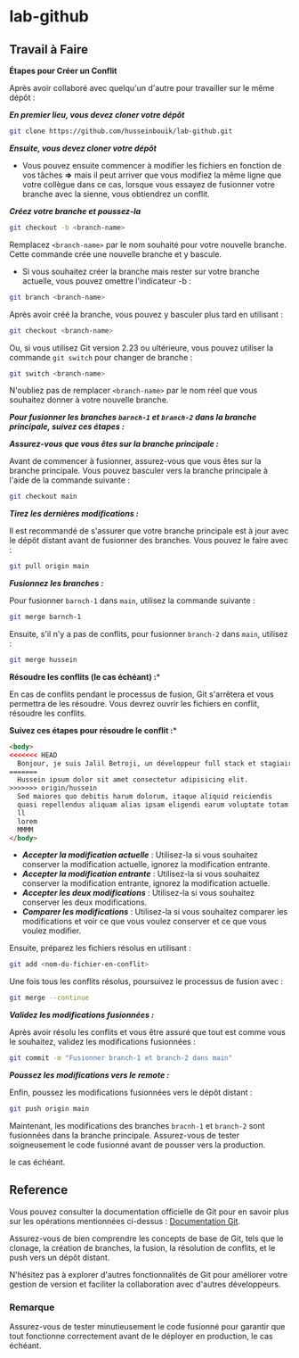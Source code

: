 
# lab-github

## Travail à Faire

**Étapes pour Créer un Conflit**

Après avoir collaboré avec quelqu'un d'autre pour travailler sur le même dépôt :

***En premier lieu, vous devez cloner votre dépôt***

```bash
git clone https://github.com/husseinbouik/lab-github.git
```

***Ensuite, vous devez cloner votre dépôt***

- Vous pouvez ensuite commencer à modifier les fichiers en fonction de vos tâches
  **=>** mais il peut arriver que vous modifiez la même ligne que votre collègue
  dans ce cas, lorsque vous essayez de fusionner votre branche avec la sienne, vous obtiendrez un conflit.

***Créez votre branche et poussez-la***

```bash
git checkout -b <branch-name>
```

Remplacez `<branch-name>` par le nom souhaité pour votre nouvelle branche. Cette commande crée une nouvelle branche et y bascule.
- Si vous souhaitez créer la branche mais rester sur votre branche actuelle, vous pouvez omettre l'indicateur -b :

```bash
git branch <branch-name>
```

Après avoir créé la branche, vous pouvez y basculer plus tard en utilisant :

```bash
git checkout <branch-name>
```

Ou, si vous utilisez Git version 2.23 ou ultérieure, vous pouvez utiliser la commande `git switch` pour changer de branche :

```bash
git switch <branch-name>
```

N'oubliez pas de remplacer `<branch-name>` par le nom réel que vous souhaitez donner à votre nouvelle branche.

***Pour fusionner les branches `barnch-1` et `branch-2` dans la branche principale, suivez ces étapes :***

***Assurez-vous que vous êtes sur la branche principale :***

Avant de commencer à fusionner, assurez-vous que vous êtes sur la branche principale. Vous pouvez basculer vers la branche principale à l'aide de la commande suivante :

```bash
git checkout main
```

***Tirez les dernières modifications :***

Il est recommandé de s'assurer que votre branche principale est à jour avec le dépôt distant avant de fusionner des branches. Vous pouvez le faire avec :

```bash
git pull origin main
```

***Fusionnez les branches :***

Pour fusionner `barnch-1` dans `main`, utilisez la commande suivante :

```bash
git merge barnch-1
```

Ensuite, s'il n'y a pas de conflits, pour fusionner `branch-2` dans `main`, utilisez :

```bash
git merge hussein
```

**Résoudre les conflits (le cas échéant) :***

En cas de conflits pendant le processus de fusion, Git s'arrêtera et vous permettra de les résoudre. Vous devrez ouvrir les fichiers en conflit, résoudre les conflits.

**Suivez ces étapes pour résoudre le conflit :***

```html
<body>
<<<<<<< HEAD
  Bonjour, je suis Jalil Betroji, un développeur full stack et stagiaire chez SoliCode.
=======
  Hussein ipsum dolor sit amet consectetur adipisicing elit.
>>>>>>> origin/hussein
  Sed maiores quo debitis harum dolorum, itaque aliquid reiciendis
  quasi repellendus aliquam alias ipsam eligendi earum voluptate totam! Quos deleniti pariatur nemo?
  ll
  lorem
  MMMM
</body>
```

- ***Accepter la modification actuelle*** : Utilisez-la si vous souhaitez conserver la modification actuelle, ignorez la modification entrante.
- ***Accepter la modification entrante*** : Utilisez-la si vous souhaitez conserver la modification entrante, ignorez la modification actuelle.
- ***Accepter les deux modifications*** : Utilisez-la si vous souhaitez conserver les deux modifications.
- ***Comparer les modifications*** : Utilisez-la si vous souhaitez comparer les modifications et voir ce que vous voulez conserver et ce que vous voulez modifier.

Ensuite, préparez les fichiers résolus en utilisant :

```bash
git add <nom-du-fichier-en-conflit>
```

Une fois tous les conflits résolus, poursuivez le processus de fusion avec :

```bash
git merge --continue
```

***Validez les modifications fusionnées :***

Après avoir résolu les conflits et vous être assuré que tout est comme vous le souhaitez, validez les modifications fusionnées :

```bash
git commit -m "Fusionner branch-1 et branch-2 dans main"
```

***Poussez les modifications vers le remote :***

Enfin, poussez les modifications fusionnées vers le dépôt distant :

```bash
git push origin main
```

Maintenant, les modifications des branches `bracnh-1` et `branch-2` sont fusionnées dans la branche principale. Assurez-vous de tester soigneusement le code fusionné avant de pousser vers la production.

le cas échéant.

## Reference

Vous pouvez consulter la documentation officielle de Git pour en savoir plus sur les opérations mentionnées ci-dessus : [Documentation Git](https://git-scm.com/docs).

Assurez-vous de bien comprendre les concepts de base de Git, tels que le clonage, la création de branches, la fusion, la résolution de conflits, et le push vers un dépôt distant.

N'hésitez pas à explorer d'autres fonctionnalités de Git pour améliorer votre gestion de version et faciliter la collaboration avec d'autres développeurs.


### Remarque

Assurez-vous de tester minutieusement le code fusionné pour garantir que tout fonctionne correctement avant de le déployer en production, le cas échéant.
